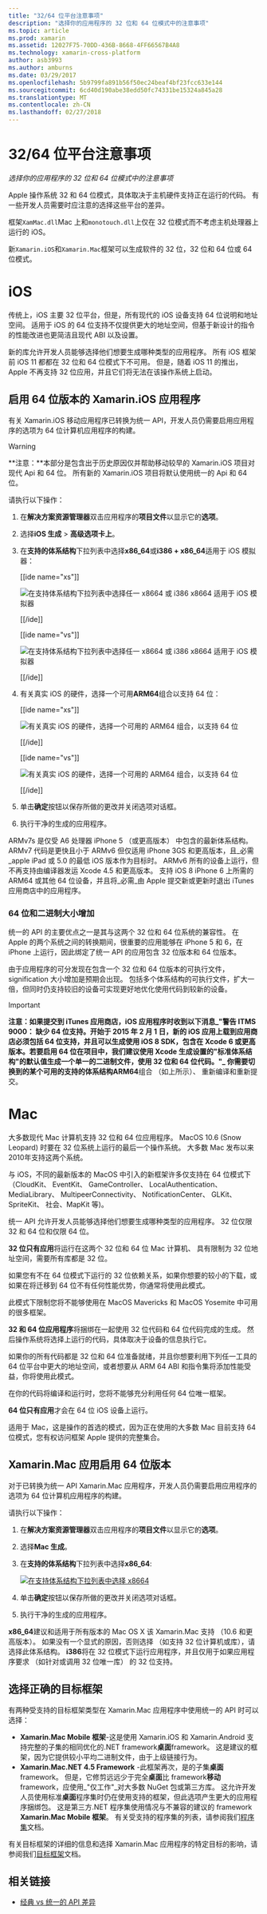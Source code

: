 ```yaml
---
title: "32/64 位平台注意事项"
description: "选择你的应用程序的 32 位和 64 位模式中的注意事项"
ms.topic: article
ms.prod: xamarin
ms.assetid: 12027F75-70DD-436B-8668-4FF66567B4A8
ms.technology: xamarin-cross-platform
author: asb3993
ms.author: amburns
ms.date: 03/29/2017
ms.openlocfilehash: 5b9799fa891b56f50ec24beaf4bf23fcc633e144
ms.sourcegitcommit: 6cd40d190abe38edd50fc74331be15324a845a28
ms.translationtype: MT
ms.contentlocale: zh-CN
ms.lasthandoff: 02/27/2018
---
```

# <a name="3264-bit-platform-considerations"></a>32/64 位平台注意事项

_选择你的应用程序的 32 位和 64 位模式中的注意事项_

Apple 操作系统 32 和 64 位模式，具体取决于主机硬件支持正在运行的代码。   有一些开发人员需要时应注意的选择这些平台的差异。

框架`XamMac.dll`Mac 上和`monotouch.dll`上仅在 32 位模式而不考虑主机处理器上运行的 iOS。

新`Xamarin.iOS`和`Xamarin.Mac`框架可以生成软件的 32 位，32 位和 64 位或 64 位模式。

<a name="ios" />

# <a name="ios"></a>iOS

传统上，iOS 主要 32 位平台，但是，所有现代的 iOS 设备支持 64 位说明和地址空间。   适用于 iOS 的 64 位支持不仅提供更大的地址空间，但基于新设计的指令的性能改进也更简洁且现代 ABI 以及设置。

新的库允许开发人员能够选择他们想要生成哪种类型的应用程序。 所有 iOS 框架前 iOS 11 都都在 32 位和 64 位模式下不可用。 但是，随着 iOS 11 的推出，Apple 不再支持 32 位应用，并且它们将无法在该操作系统上启动。

<a name="enable-64" />

## <a name="enabling-64-bit-builds-of-xamarinios-apps"></a>启用 64 位版本的 Xamarin.iOS 应用程序

有关 Xamarin.iOS 移动应用程序已转换为统一 API，开发人员仍需要启用应用程序的选项为 64 位计算机应用程序的构建。 

> [!WARNING]
> **注意：**本部分是包含出于历史原因仅并帮助移动较早的 Xamarin.iOS 项目对现代 Api 和 64 位。 所有新的 Xamarin.iOS 项目将默认使用统一的 Api 和 64 位。

请执行以下操作：

1. 在**解决方案资源管理器**双击应用程序的**项目文件**以显示它的**选项**。
2. 选择**iOS 生成** > **高级选项卡上**。
3. 在**支持的体系结构**下拉列表中选择**x86\_64**或**i386 + x86\_64**适用于 iOS 模拟器： 

    [[ide name="xs"]]
    
    ![](32-and-64-images/image01.png "在支持体系结构下拉列表中选择任一 x8664 或 i386 x8664 适用于 iOS 模拟器")

    [[/ide]]

    [[ide name="vs"]]

    ![](32-and-64-images/vs01.png "在支持体系结构下拉列表中选择任一 x8664 或 i386 x8664 适用于 iOS 模拟器")

    [[/ide]]

4. 有关真实 iOS 的硬件，选择一个可用**ARM64**组合以支持 64 位： 

    [[ide name="xs"]]
    
    ![](32-and-64-images/image02.png "有关真实 iOS 的硬件，选择一个可用的 ARM64 组合，以支持 64 位")
    
    [[/ide]]

    [[ide name="vs"]]
    
    ![](32-and-64-images/vs02.png "有关真实 iOS 的硬件，选择一个可用的 ARM64 组合，以支持 64 位")
    
    [[/ide]]
    
5. 单击**确定**按钮以保存所做的更改并关闭选项对话框。
6. 执行干净的生成的应用程序。

ARMv7s 是仅受 A6 处理器 iPhone 5 （或更高版本） 中包含的最新体系结构。 ARMv7 代码是更快且小于 ARMv6 但仅适用 iPhone 3GS 和更高版本，且_必需_apple iPad 或 5.0 的最低 iOS 版本作为目标时。 ARMv6 所有的设备上运行，但不再支持由编译器发运 Xcode 4.5 和更高版本。 支持 iOS 8 iPhone 6 上所需的 ARM64 或其他 64 位设备，并且将_必需_由 Apple 提交新或更新时退出 iTunes 应用商店中的应用程序。

### <a name="64-bit-and-binary-size-increases"></a>64 位和二进制大小增加

统一的 API 的主要优点之一是其与这两个 32 位和 64 位系统的兼容性。 在 Apple 的两个系统之间的转换期间，很重要的应用能够在 iPhone 5 和 6，在 iPhone 上运行，因此绑定了统一 API 的应用包含 32 位版本和 64 位版本。

由于应用程序的可分发现在包含一个 32 位和 64 位版本的可执行文件，signification 大小增加是预期会出现。 包括多个体系结构的可执行文件，扩大一倍，但同时仍支持较旧的设备可实现更好地优化使用代码到较新的设备。

> [!IMPORTANT]
> **注意：**如果提交到 iTunes 应用商店，iOS 应用程序时收到以下消息_"警告 ITMS 9000： 缺少 64 位支持。开始于 2015 年 2 月 1 日，新的 iOS 应用上载到应用商店必须包括 64 位支持，并且可以生成使用 iOS 8 SDK，包含在 Xcode 6 或更高版本。若要启用 64 位在项目中，我们建议使用 Xcode 生成设置的"标准体系结构"的默认值生成一个单一的二进制文件，使用 32 位和 64 位代码。"_ 你需要切换到的某个可用的支持的体系结构**ARM64**组合 （如上所示）、 重新编译和重新提交。


# <a name="mac"></a>Mac

大多数现代 Mac 计算机支持 32 位和 64 位应用程序。   MacOS 10.6 (Snow Leopard) 时要在 32 位系统上运行的最后一个操作系统。   大多数 Mac 发布以来 2010年支持这两个系统。

与 iOS，不同的最新版本的 MacOS 中引入的新框架许多仅支持在 64 位模式下 （CloudKit、 EventKit、 GameController、 LocalAuthentication、 MediaLibrary、 MultipeerConnectivity、 NotificationCenter、 GLKit、 SpriteKit、 社会、MapKit 等)。

统一 API 允许开发人员能够选择他们想要生成哪种类型的应用程序。   32 位仅限 32 和 64 位和仅限 64 位。

 **32 位只有应用**将运行在这两个 32 位和 64 位 Mac 计算机、 具有限制为 32 位地址空间，需要所有库都是 32 位。

如果您有不在 64 位模式下运行的 32 位依赖关系，如果你想要的较小的下载，或如果在将迁移到 64 位不有任何性能优势，你通常将使用此模式。

此模式下限制您将不能够使用在 MacOS Mavericks 和 MacOS Yosemite 中可用的很多框架。

 **32 和 64 位应用程序**将捆绑在一起使用 32 位代码和 64 位代码完成的生成。   然后操作系统将选择上运行的代码，具体取决于设备的信息执行它。

如果你的所有代码都是 32 位和 64 位准备就绪，并且你想要利用下列任一工具的 64 位平台中更大的地址空间，或者想要从 ARM 64 ABI 和指令集将添加性能受益，你将使用此模式。

在你的代码将编译和运行时，您将不能够充分利用任何 64 位唯一框架。

 **64 位只有应用**才会在 64 位 iOS 设备上运行。

适用于 Mac，这是操作的首选的模式，因为正在使用的大多数 Mac 目前支持 64 位模式，您有权访问框架 Apple 提供的完整集合。
    
## <a name="enabling-64-bit-builds-of-xamarinmac-apps"></a>Xamarin.Mac 应用启用 64 位版本

对于已转换为统一 API Xamarin.Mac 应用程序，开发人员仍需要启用应用程序的选项为 64 位计算机应用程序的构建。 

请执行以下操作：

1. 在**解决方案资源管理器**双击应用程序的**项目文件**以显示它的**选项**。
2. 选择**Mac 生成**。
3. 在**支持的体系结构**下拉列表中选择**x86\_64**: 

    [ ![](32-and-64-images/image03.png "在支持体系结构下拉列表中选择 x8664")](32-and-64-images/image03.png)
4. 单击**确定**按钮以保存所做的更改并关闭选项对话框。
5. 执行干净的生成的应用程序。

**x86\_64**建议和适用于所有版本的 Mac OS X 该 Xamarin.Mac 支持 （10.6 和更高版本）。 如果没有一个显式的原因，否则选择 （如支持 32 位计算机或库），请选择此体系结构。 **i386**将在 32 位模式下运行应用程序，并且仅用于如果应用程序要求 （如针对或调用 32 位唯一库） 的 32 位支持。

## <a name="select-the-correct-target-framework"></a>选择正确的目标框架

有两种受支持的目标框架类型在 Xamarin.Mac 应用程序中使用统一的 API 时可以选择：

- **Xamarin.Mac Mobile 框架**-这是使用 Xamarin.iOS 和 Xamarin.Android 支持完整的子集的相同优化的.NET framework**桌面**framework。 这是建议的框架，因为它提供较小平均二进制文件，由于上级链接行为。
- **Xamarin.Mac.NET 4.5 Framework** -此框架再次，是的子集**桌面**framework。 但是，它修剪远远少于完全**桌面**比 framework**移动**framework，应使用_"仅工作"_对大多数 NuGet 包或第三方库。 这允许开发人员使用标准**桌面**程序集时仍在使用支持的框架，但此选项产生更大的应用程序捆绑包。 这是第三方.NET 程序集使用情况与不兼容的建议的 framework **Xamarin.Mac Mobile 框架**。 有关受支持的程序集的列表，请参阅我们[程序集](~/cross-platform/internals/available-assemblies.md)文档。

有关目标框架的详细的信息和选择 Xamarin.Mac 应用程序的特定目标的影响，请参阅我们[目标框架](~/mac/platform/target-framework.md)文档。



## <a name="related-links"></a>相关链接

- [经典 vs 统一的 API 差异](https://developer.xamarin.com/releases/ios/api_changes/classic-vs-unified-8.6.0/)
